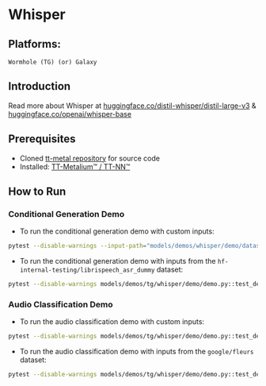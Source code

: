 # Whisper

## Platforms:
    Wormhole (TG) (or) Galaxy

## Introduction

Read more about Whisper at [huggingface.co/distil-whisper/distil-large-v3](https://huggingface.co/distil-whisper/distil-large-v3) & [huggingface.co/openai/whisper-base](https://huggingface.co/openai/whisper-base)

## Prerequisites
- Cloned [tt-metal repository](https://github.com/tenstorrent/tt-metal) for source code
- Installed: [TT-Metalium™ / TT-NN™](https://github.com/tenstorrent/tt-metal/blob/main/INSTALLING.md)

## How to Run

### Conditional Generation Demo

- To run the conditional generation demo with custom inputs:

```sh
pytest --disable-warnings --input-path="models/demos/whisper/demo/dataset/conditional_generation" models/demos/tg/whisper/demo/demo.py::test_demo_for_conditional_generation
```

- To run the conditional generation demo with inputs from the `hf-internal-testing/librispeech_asr_dummy` dataset:

```sh
pytest --disable-warnings models/demos/tg/whisper/demo/demo.py::test_demo_for_conditional_generation_dataset
```

### Audio Classification Demo

- To run the audio classification demo with custom inputs:

```sh
pytest --disable-warnings models/demos/tg/whisper/demo/demo.py::test_demo_for_audio_classification_inference --input-path="models/demos/whisper/demo/dataset/audio_classification"
```

- To run the audio classification demo with inputs from the `google/fleurs` dataset:

```sh
pytest --disable-warnings models/demos/tg/whisper/demo/demo.py::test_demo_for_audio_classification_dataset
```
